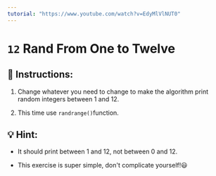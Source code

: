 ```yaml
---
tutorial: "https://www.youtube.com/watch?v=EdyMlVlNUT0"
---
```


# `12` Rand From One to Twelve

## 📝 Instructions:

1. Change whatever you need to change to make the algorithm print random integers between 1 and 12. 

2. This time use `randrange()`function.

## 💡 Hint:

+ It should print between 1 and 12, not between 0 and 12.

+ This exercise is super simple, don't complicate yourself!😃


